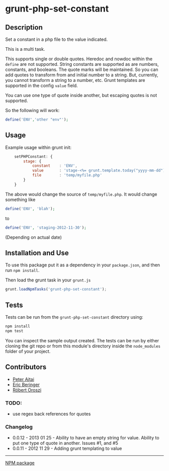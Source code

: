 grunt-php-set-constant
======================

## Description

Set a constant in a php file to the value indicated.

This is a multi task.

This supports single or double quotes. Heredoc and nowdoc within the `define` are not supported. String constants are
supported as are numbers, constants, and booleans. The quote marks will be maintained. So you can add quotes to
transform from and initial number to a string. But, currently, you cannot transform a string to a number, etc. Grunt
templates are supported in the config `value` field.

You can use one type of quote inside another, but escaping quotes is not supported.

So the following will work:

```php
define('ENV','other "env"');
```

## Usage

Example usage within grunt init:

```javascript
    setPHPConstant: {
        stage: {
            constant    : 'ENV',
            value       : 'stage-<%= grunt.template.today("yyyy-mm-dd") %>',
            file        : 'temp/myfile.php'
        }
    }
```

The above would change the source of `temp/myfile.php`. It would change something like

```php
define('ENV', 'blah');
```

to

```php
define('ENV', 'staging-2012-11-30');
```
(Depending on actual date)

## Installation and Use

To use this package put it as a dependency in your `package.json`, and then run `npm install`.

Then load the grunt task in your `grunt.js`

```javascript
grunt.loadNpmTasks('grunt-php-set-constant');
```

## Tests

Tests can be run from the `grunt-php-set-constant` directory using:

```bash
npm install
npm test
```

You can inspect the sample output created. The tests can be run by either cloning the git repo or from this module's
directory inside the `node_modules` folder of your project.

## Contributors

* [Peter Ajtai](https://github.com/pajtai)
* [Eric Beringer](https://github.com/serialworm)
* [Róbert Oroszi](https://github.com/oroce)

### TODO:

* use regex back references for quotes

### Changelog

* 0.0.12 - 2013 01 25 - Ability to have an empty string for value. Ability to put one type of quote in another. Issues #1, and #5
* 0.0.11 - 2012 11 29 - Adding grunt templating to value

---

[NPM package](https://npmjs.org/package/grunt-php-set-constant)